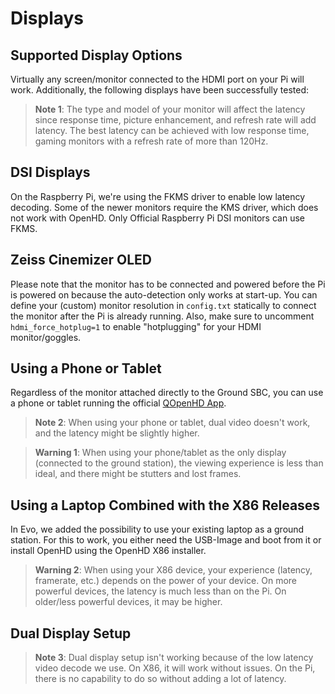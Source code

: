 # Displays

## Supported Display Options

Virtually any screen/monitor connected to the HDMI port on your Pi will work. Additionally, the following displays have been successfully tested:

> **Note 1**: The type and model of your monitor will affect the latency since response time, picture enhancement, and refresh rate will add latency. The best latency can be achieved with low response time, gaming monitors with a refresh rate of more than 120Hz.

## DSI Displays

On the Raspberry Pi, we're using the FKMS driver to enable low latency decoding. Some of the newer monitors require the KMS driver, which does not work with OpenHD. Only Official Raspberry Pi DSI monitors can use FKMS.

## Zeiss Cinemizer OLED

Please note that the monitor has to be connected and powered before the Pi is powered on because the auto-detection only works at start-up. You can define your (custom) monitor resolution in `config.txt` statically to connect the monitor after the Pi is already running. Also, make sure to uncomment `hdmi_force_hotplug=1` to enable "hotplugging" for your HDMI monitor/goggles.

## Using a Phone or Tablet

Regardless of the monitor attached directly to the Ground SBC, you can use a phone or tablet running the official [QOpenHD App](https://play.google.com/store/apps/details?id=com.openhd.openhd).

> **Note 2**: When using your phone or tablet, dual video doesn't work, and the latency might be slightly higher.

> **Warning 1**: When using your phone/tablet as the only display (connected to the ground station), the viewing experience is less than ideal, and there might be stutters and lost frames.

## Using a Laptop Combined with the X86 Releases

In Evo, we added the possibility to use your existing laptop as a ground station. For this to work, you either need the USB-Image and boot from it or install OpenHD using the OpenHD X86 installer.

> **Warning 2**: When using your X86 device, your experience (latency, framerate, etc.) depends on the power of your device. On more powerful devices, the latency is much less than on the Pi. On older/less powerful devices, it may be higher.

## Dual Display Setup

> **Note 3**: Dual display setup isn't working because of the low latency video decode we use. On X86, it will work without issues. On the Pi, there is no capability to do so without adding a lot of latency.
